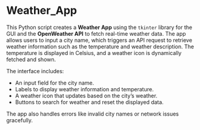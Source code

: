 # Weather_App

This Python script creates a **Weather App** using the `tkinter` library for the GUI and the **OpenWeather API** to fetch real-time weather data. The app allows users to input a city name, which triggers an API request to retrieve weather information such as the temperature and weather description. The temperature is displayed in Celsius, and a weather icon is dynamically fetched and shown. 

The interface includes:
- An input field for the city name.
- Labels to display weather information and temperature.
- A weather icon that updates based on the city’s weather.
- Buttons to search for weather and reset the displayed data.

The app also handles errors like invalid city names or network issues gracefully.
